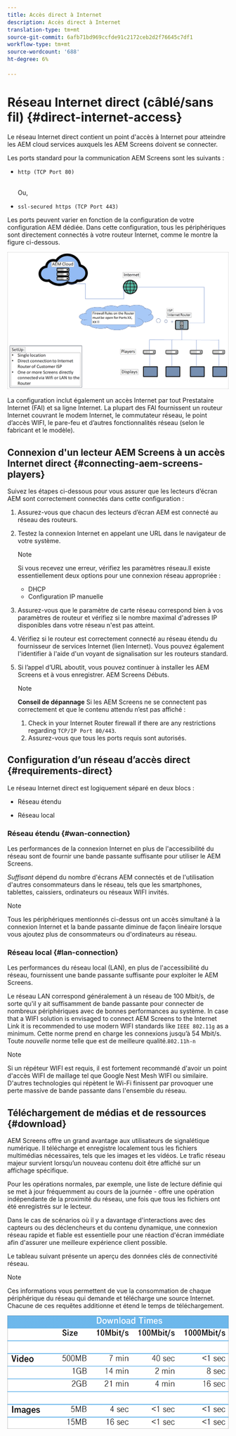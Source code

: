 ```yaml
---
title: Accès direct à Internet
description: Accès direct à Internet
translation-type: tm+mt
source-git-commit: 6afb71bd969ccfde91c2172ceb2d2f76645c7df1
workflow-type: tm+mt
source-wordcount: '688'
ht-degree: 6%

---
```



# Réseau Internet direct (câblé/sans fil) {#direct-internet-access}

Le réseau Internet direct contient un point d&#39;accès à Internet pour atteindre les AEM cloud services auxquels les AEM Screens doivent se connecter.

Les ports standard pour la communication AEM Screens sont les suivants :
* `http (TCP Port 80)`

   <br>Ou,</br>

* `ssl-secured https (TCP Port 443)`

Les ports peuvent varier en fonction de la configuration de votre configuration AEM dédiée. Dans cette configuration, tous les périphériques sont directement connectés à votre routeur Internet, comme le montre la figure ci-dessous.

![](/help/assets/direct-access-2.png)

La configuration inclut également un accès Internet par tout Prestataire Internet (FAI) et sa ligne Internet. La plupart des FAI fournissent un routeur Internet couvrant le modem Internet, le commutateur réseau, le point d’accès WIFI, le pare-feu et d’autres fonctionnalités réseau (selon le fabricant et le modèle).

## Connexion d&#39;un lecteur AEM Screens à un accès Internet direct {#connecting-aem-screens-players}

Suivez les étapes ci-dessous pour vous assurer que les lecteurs d’écran AEM sont correctement connectés dans cette configuration :

1. Assurez-vous que chacun des lecteurs d’écran AEM est connecté au réseau des routeurs.
1. Testez la connexion Internet en appelant une URL dans le navigateur de votre système.

   >[!NOTE]
   >Si vous recevez une erreur, vérifiez les paramètres réseau.Il existe essentiellement deux options pour une connexion réseau appropriée :
   >* DHCP
   >* Configuration IP manuelle


1. Assurez-vous que le paramètre de carte réseau correspond bien à vos paramètres de routeur et vérifiez si le nombre maximal d&#39;adresses IP disponibles dans votre réseau n&#39;est pas atteint.

1. Vérifiez si le routeur est correctement connecté au réseau étendu du fournisseur de services Internet (lien Internet). Vous pouvez également l&#39;identifier à l&#39;aide d&#39;un voyant de signalisation sur les routeurs standard.
1. Si l’appel d’URL aboutit, vous pouvez continuer à installer les AEM Screens et à vous enregistrer. AEM Screens Débuts.

   >[!NOTE]
   >**Conseil de dépannage**
   >Si les AEM Screens ne se connectent pas correctement et que le contenu attendu n’est pas affiché :
   >
   >1. Check in your Internet Router firewall if there are any restrictions regarding `TCP/IP Port 80/443`.
   >1. Assurez-vous que tous les ports requis sont autorisés.


## Configuration d’un réseau d’accès direct {#requirements-direct}

Le réseau Internet direct est logiquement séparé en deux blocs :

* Réseau étendu

* Réseau local

### Réseau étendu {#wan-connection}

Les performances de la connexion Internet en plus de l&#39;accessibilité du réseau sont de fournir une bande passante suffisante pour utiliser le AEM Screens.

*Suffisant* dépend du nombre d&#39;écrans AEM connectés et de l&#39;utilisation d&#39;autres consommateurs dans le réseau, tels que les smartphones, tablettes, caissiers, ordinateurs ou réseaux WIFI invités.

>[!NOTE]
>Tous les périphériques mentionnés ci-dessus ont un accès simultané à la connexion Internet et la bande passante diminue de façon linéaire lorsque vous ajoutez plus de consommateurs ou d&#39;ordinateurs au réseau.

### Réseau local {#lan-connection}

Les performances du réseau local (LAN), en plus de l&#39;accessibilité du réseau, fournissent une bande passante suffisante pour exploiter le AEM Screens.

Le réseau LAN correspond généralement à un réseau de 100 Mbit/s, de sorte qu&#39;il y ait suffisamment de bande passante pour connecter de nombreux périphériques avec de bonnes performances au système.
In case that a WIFI solution is envisaged to connect AEM Screens to the Internet Link it is recommended to use modern WIFI standards like `IEEE 802.11g` as a minimum. Cette norme prend en charge les connexions jusqu’à 54 Mbit/s. Toute *nouvelle* norme telle que est de meilleure qualité.`802.11h-n`

>[!NOTE]
>Si un répéteur WIFI est requis, il est fortement recommandé d&#39;avoir un point d&#39;accès WIFI de maillage tel que Google Nest Mesh WIFI ou similaire. D&#39;autres technologies qui répètent le Wi-Fi finissent par provoquer une perte massive de bande passante dans l&#39;ensemble du réseau.

## Téléchargement de médias et de ressources {#download}

AEM Screens offre un grand avantage aux utilisateurs de signalétique numérique. Il télécharge et enregistre localement tous les fichiers multimédias nécessaires, tels que les images et les vidéos. Le trafic réseau majeur survient lorsqu’un nouveau contenu doit être affiché sur un affichage spécifique.

Pour les opérations normales, par exemple, une liste de lecture définie qui se met à jour fréquemment au cours de la journée - offre une opération indépendante de la proximité du réseau, une fois que tous les fichiers ont été enregistrés sur le lecteur.

Dans le cas de scénarios où il y a davantage d&#39;interactions avec des capteurs ou des déclencheurs et du contenu dynamique, une connexion réseau rapide et fiable est essentielle pour une réaction d&#39;écran immédiate afin d&#39;assurer une meilleure expérience client possible.

Le tableau suivant présente un aperçu des données clés de connectivité réseau.

>[!NOTE]
>Ces informations vous permettent de vue la consommation de chaque périphérique du réseau qui demande et télécharge une source Internet. Chacune de ces requêtes additionne et étend le temps de téléchargement.

![](/help/assets/download-times-direct.png)

